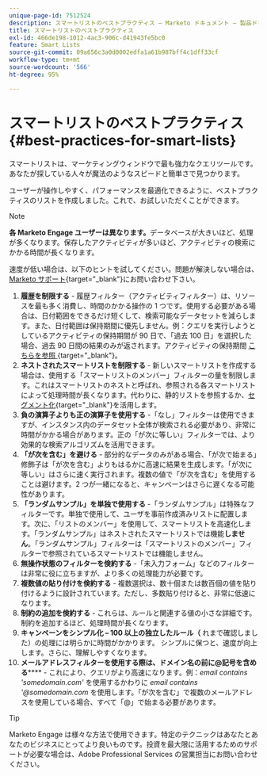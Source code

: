 ```yaml
---
unique-page-id: 7512524
description: スマートリストのベストプラクティス — Marketo ドキュメント — 製品ドキュメント
title: スマートリストのベストプラクティス
exl-id: 466de198-1012-4ac3-906c-d41943fe5bc0
feature: Smart Lists
source-git-commit: 09a656c3a0d0002edfa1a61b987bff4c1dff33cf
workflow-type: tm+mt
source-wordcount: '566'
ht-degree: 95%

---
```


# スマートリストのベストプラクティス {#best-practices-for-smart-lists}

スマートリストは、マーケティングウィンドウで最も強力なクエリツールです。あなたが探している人々が魔法のようなスピードと簡単さで見つかります。

ユーザーが操作しやすく、パフォーマンスを最適化できるように、ベストプラクティスのリストを作成しました。これで、お試しいただくことができます。

>[!NOTE]
>
>**各 Marketo Engage ユーザーは異なります。**&#x200B;データベースが大きいほど、処理が多くなります。保存したアクティビティが多いほど、アクティビティの検索にかかる時間が長くなります。
>
>速度が低い場合は、以下のヒントを試してください。問題が解決しない場合は、[Marketo サポート](https://nation.marketo.com/t5/Support/ct-p/Support){target="_blank"}にお問い合わせ下さい。

1. **履歴を制限する** - 履歴フィルター（アクティビティフィルター）は、リソースを最も多く消費し、時間のかかる操作の 1 つです。使用する必要がある場合は、日付範囲をできるだけ短くして、検索可能なデータセットを減らします。また、日付範囲は保持期間に優先しません。例：クエリを実行しようとしているアクティビティの保持期間が 90 日で、「過去 100 日」を選択した場合、過去 90 日間の結果のみが返されます。アクティビティの保持期間 [ こちらを参照 ](https://nation.marketo.com/t5/knowledgebase/marketo-activities-data-retention-policy/ta-p/251480){target="_blank"}。
1. **ネストされたスマートリストを制限する** - 新しいスマートリストを作成する場合は、使用する「スマートリストのメンバー」フィルターの量を制限します。これはスマートリストのネストと呼ばれ、参照される各スマートリストによって処理時間が長くなります。代わりに、静的リストを参照するか、[セグメント化](/help/marketo/product-docs/personalization/segmentation-and-snippets/segmentation/create-a-segmentation.md){target="_blank"}を活用します。
1. **負の演算子よりも正の演算子を使用する** -「なし」フィルターは使用できますが、インスタンス内のデータセット全体が検索される必要があり、非常に時間がかかる場合があります。正の「が次に等しい」フィルターでは、より効果的な検索アルゴリズムを活用できます。
1. **「が次を含む」を避ける** - 部分的なデータのみがある場合、「が次で始まる」修飾子は「が次を含む」よりもはるかに高速に結果を生成します。「が次に等しい」はさらに速く実行されます。複数の値で「が次を含む」を使用することは避けます。2 つが一緒になると、キャンペーンはさらに遅くなる可能性があります。
1. **「ランダムサンプル」を単独で使用する** -「ランダムサンプル」は特殊なフィルターです。単独で使用して、ユーザを事前作成済みリストに配置します。次に、「リストのメンバー」を使用して、スマートリストを高速化します。「ランダムサンプル」はネストされたスマートリストでは機能&#x200B;**しません**。「ランダムサンプル」フィルターは「スマートリストのメンバー」フィルターで参照されているスマートリストでは機能しません。
1. **無操作状態のフィルターを倹約する** -「未入力フォーム」などのフィルターは非常に役に立ちますが、より多くの処理能力が必要です。
1. **複数値の貼り付けを倹約する** - 複数選択は、数十個または数百個の値を貼り付けるように設計されています。ただし、多数貼り付けると、非常に低速になります。
1. **制約の追加を倹約する** - これらは、ルールと関連する値の小さな詳細です。制約を追加するほど、処理時間が長くなります。
1. **キャンペーンをシンプル化 – 100 以上の独立したルール（** れまで確認しました）の処理には明らかに時間がかかります。 シンプルに保つと、速度が向上します。さらに、理解しやすくなります。
1. **メールアドレスフィルターを使用する際は、ドメイン名の前に@記号を含める****** - これにより、クエリがより高速になります。例：_email contains &#39;somedomain.com&#39;_ を使用するかわりに _email contains &#39;@somedomain.com_ を使用します。「が次を含む」で複数のメールアドレスを使用している場合、すべて「@」で始まる必要があります。

>[!TIP]
>
>Marketo Engage は様々な方法で使用できます。特定のテクニックはあなたとあなたのビジネスにとってより良いものです。投資を最大限に活用するためのサポートが必要な場合は、Adobe Professional Services の営業担当にお問い合わせください。
